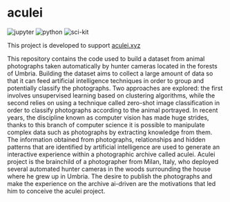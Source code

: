 # aculei

![jupyter](https://img.shields.io/badge/Jupyter-F37626.svg?style=flat&logo=Jupyter&logoColor=white)
![python](https://img.shields.io/badge/Python-3776AB.svg?style=flat&logo=Python&logoColor=white)
![sci-kit](https://img.shields.io/badge/scikitlearn-F7931E.svg?style=flat&logo=scikit-learn&logoColor=white)

This project is developed to support [aculei.xyz](https://aculei.xyz)

This repository contains the code used to build a dataset from animal photographs taken automatically by hunter cameras located in the forests of Umbria. Building the dataset aims to collect a large amount of data so that it can feed artificial intelligence techniques in order to group and potentially classify the photographs. Two approaches are explored: the first involves unsupervised learning based on clustering algorithms, while the second relies on using a technique called zero-shot image classification in order to classify photographs according to the animal portrayed. In recent years, the discipline known as computer vision has made huge strides, thanks to this branch of computer science it is possible to manipulate complex data such as photographs by extracting knowledge from them. The information obtained from photographs, relationships and hidden patterns that are identified by artificial intelligence are used to generate an interactive experience within a photographic archive called aculei. Aculei project is the brainchild of a photographer from Milan, Italy, who deployed several automated hunter cameras in the woods surrounding the house where he grew up in Umbria. The desire to publish the photographs and make the experience on the archive ai-driven are the motivations that led him to conceive the aculei project.
